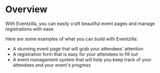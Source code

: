# Overview

With Eventzilla, you can easily craft beautiful event pages and manage registrations with ease.

Here are some examples of what you can build with Eventzilla:

- A stunning event page that will grab your attendees' attention
- A registration form that is easy for your attendees to fill out
- A event management system that will help you keep track of your attendees and your event's progress
